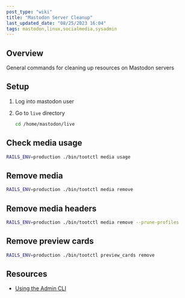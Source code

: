 ```yaml
---
post_type: "wiki" 
title: "Mastodon Server Cleanup"
last_updated_date: "08/25/2023 16:04"
tags: mastodon,linux,socialmedia,sysadmin
---
```


## Overview

General commands for cleaning up resources on Mastodon servers

## Setup

1. Log into mastodon user
1. Go to `live` directory

    ```bash
    cd /home/mastodon/live
    ```

## Check media usage

```bash
RAILS_ENV=production ./bin/tootctl media usage
```

## Remove media

```bash
RAILS_ENV=production ./bin/tootctl media remove
```

## Remove media headers

```bash
RAILS_ENV=production ./bin/tootctl media remove --prune-profiles
```

## Remove preview cards

```bash
RAILS_ENV=production ./bin/tootctl preview_cards remove
```

## Resources

- [Using the Admin CLI](https://docs.joinmastodon.org/admin/tootctl/)